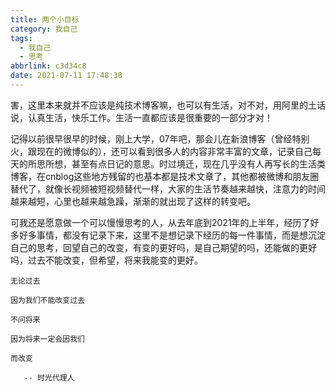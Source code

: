 ```yaml
---
title: 两个小目标
category: 我自己
tags:
  - 我自己
  - 思考
abbrlink: c3d34c8
date: 2021-07-11 17:48:38
---
```

害，这里本来就并不应该是纯技术博客嘛，也可以有生活，对不对，用阿里的土话说，认真生活，快乐工作。生活一直都应该是很重要的一部分才对！
<!--more-->
记得以前很早很早的时候，刚上大学，07年吧，那会儿在新浪博客（曾经特别火，跟现在的微博似的），还可以看到很多人的内容非常丰富的文章，记录自己每天的所思所想，甚至有点日记的意思。时过境迁，现在几乎没有人再写长的生活类博客，在cnblog这些地方残留的也基本都是技术文章了，其他都被微博和朋友圈替代了，就像长视频被短视频替代一样，大家的生活节奏越来越快，注意力的时间越来越短，心里也越来越急躁，渐渐的就出现了这样的转变吧。

可我还是愿意做一个可以慢慢思考的人，从去年底到2021年的上半年，经历了好多好多事情，都没有记录下来，这里不是想记录下经历的每一件事情，而是想沉淀自己的思考，回望自己的改变，有变的更好吗，是自己期望的吗，还能做的更好吗，过去不能改变，但希望，将来我能变的更好。





    无论过去

    因为我们不能改变过去

    不问将来

    因为将来一定会因我们
    
    而改变

       -- 时光代理人